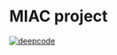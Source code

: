 # MIAC project

[![deepcode](https://www.deepcode.ai/api/gh/badge?key=eyJhbGciOiJIUzI1NiIsInR5cCI6IkpXVCJ9.eyJwbGF0Zm9ybTEiOiJnaCIsIm93bmVyMSI6IktvY2hhbmtvdklEIiwicmVwbzEiOiJNSUFDIiwiaW5jbHVkZUxpbnQiOmZhbHNlLCJhdXRob3JJZCI6MjkyMTMsImlhdCI6MTYyMzQ5MTE4NH0.xy5jziE9VhAexK_1yy1CTxfq01YGCvXoy9X2VzrS9U4)](https://www.deepcode.ai/app/gh/KochankovID/MIAC/_/dashboard?utm_content=gh%2FKochankovID%2FMIAC)
